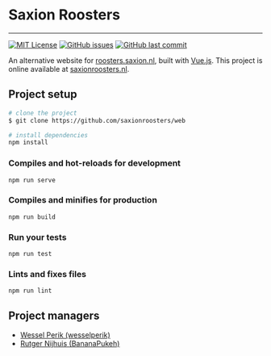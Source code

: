 # Saxion Roosters
-----

[![MIT License](https://img.shields.io/badge/license-MIT-blue.svg)](https://github.com/wesselperik/saxionroosters/blob/master/LICENSE)
[![GitHub issues](https://img.shields.io/github/issues/saxionroosters/web.svg)](https://github.com/saxionroosters/web/issues?q=is%3Aopen+is%3Aissue)
[![GitHub last commit](https://img.shields.io/github/last-commit/saxionroosters/web.svg)](https://github.com/saxionroosters/web/commits)

An alternative website for [roosters.saxion.nl](http://roosters.saxion.nl/), built with [Vue.js](https://vuejs.org/).
This project is online available at [saxionroosters.nl](http://saxionroosters.nl/).

## Project setup
``` bash
# clone the project
$ git clone https://github.com/saxionroosters/web

# install dependencies
npm install
```

### Compiles and hot-reloads for development
```
npm run serve
```

### Compiles and minifies for production
```
npm run build
```

### Run your tests
```
npm run test
```

### Lints and fixes files
```
npm run lint
```

## Project managers

- [Wessel Perik (wesselperik)](https://github.com/wesselperik)
- [Rutger Nijhuis (BananaPukeh)](https://github.com/BananaPukeh)
